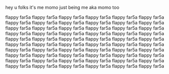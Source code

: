 hey u folks it's me momo just being me aka momo too 

flappy far5a
flappy far5a flappy far5a
flappy far5a flappy far5a
flappy far5a flappy far5a
flappy far5a flappy far5a
flappy far5a flappy far5a
flappy far5a flappy far5a
flappy far5a flappy far5a
flappy far5a flappy far5a
flappy far5a flappy far5a
flappy far5a flappy far5a
flappy far5a flappy far5a
flappy far5a flappy far5a
flappy far5a flappy far5a
flappy far5a flappy far5a
flappy far5a flappy far5a
flappy far5a flappy far5a
flappy far5a flappy far5a
flappy far5a flappy far5a
flappy far5a flappy far5a
flappy far5a flappy far5a
flappy far5a flappy far5a
flappy far5a flappy far5a
flappy far5a flappy far5a
flappy far5a flappy far5a
flappy far5a flappy far5a
flappy far5a flappy far5a
flappy far5a flappy far5a
flappy far5a flappy far5a
flappy far5a flappy far5a
flappy far5a 
